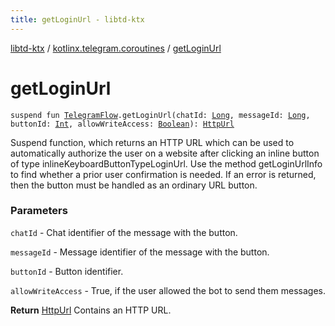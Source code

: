 ```yaml
---
title: getLoginUrl - libtd-ktx
---
```


[libtd-ktx](../index.html) / [kotlinx.telegram.coroutines](index.html) / [getLoginUrl](./get-login-url.html)

# getLoginUrl

`suspend fun `[`TelegramFlow`](../kotlinx.telegram.core/-telegram-flow/index.html)`.getLoginUrl(chatId: `[`Long`](https://kotlinlang.org/api/latest/jvm/stdlib/kotlin/-long/index.html)`, messageId: `[`Long`](https://kotlinlang.org/api/latest/jvm/stdlib/kotlin/-long/index.html)`, buttonId: `[`Int`](https://kotlinlang.org/api/latest/jvm/stdlib/kotlin/-int/index.html)`, allowWriteAccess: `[`Boolean`](https://kotlinlang.org/api/latest/jvm/stdlib/kotlin/-boolean/index.html)`): `[`HttpUrl`](https://tdlibx.github.io/td/docs/org/drinkless/td/libcore/telegram/TdApi/HttpUrl.html)

Suspend function, which returns an HTTP URL which can be used to automatically authorize the user
on a website after clicking an inline button of type inlineKeyboardButtonTypeLoginUrl. Use the
method getLoginUrlInfo to find whether a prior user confirmation is needed. If an error is returned,
then the button must be handled as an ordinary URL button.

### Parameters

`chatId` - Chat identifier of the message with the button.

`messageId` - Message identifier of the message with the button.

`buttonId` - Button identifier.

`allowWriteAccess` - True, if the user allowed the bot to send them messages.

**Return**
[HttpUrl](https://tdlibx.github.io/td/docs/org/drinkless/td/libcore/telegram/TdApi/HttpUrl.html) Contains an HTTP URL.

